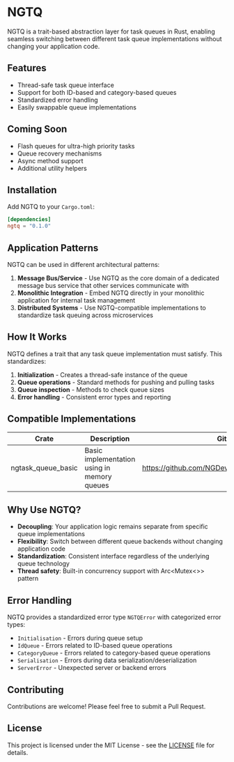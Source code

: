 # NGTQ
NGTQ is a trait-based abstraction layer for task queues in Rust, enabling seamless switching between different task queue implementations without changing your application code.

## Features

- Thread-safe task queue interface
- Support for both ID-based and category-based queues
- Standardized error handling
- Easily swappable queue implementations

## Coming Soon

- Flash queues for ultra-high priority tasks
- Queue recovery mechanisms
- Async method support
- Additional utility helpers

## Installation

Add NGTQ to your `Cargo.toml`:

```toml
[dependencies]
ngtq = "0.1.0"
```

## Application Patterns

NGTQ can be used in different architectural patterns:

1. **Message Bus/Service** - Use NGTQ as the core domain of a dedicated message bus service that other services communicate with
2. **Monolithic Integration** - Embed NGTQ directly in your monolithic application for internal task management
3. **Distributed Systems** - Use NGTQ-compatible implementations to standardize task queuing across microservices

## How It Works

NGTQ defines a trait that any task queue implementation must satisfy. This standardizes:

1. **Initialization** - Creates a thread-safe instance of the queue
2. **Queue operations** - Standard methods for pushing and pulling tasks
3. **Queue inspection** - Methods to check queue sizes
4. **Error handling** - Consistent error types and reporting

## Compatible Implementations

| Crate | Description | Github Repo |
|----------|----------|----------|
| ngtask_queue_basic | Basic implementation using in memory queues | https://github.com/NGDeveloper125/NGTaskQueue_Basic |

## Why Use NGTQ?

- **Decoupling**: Your application logic remains separate from specific queue implementations
- **Flexibility**: Switch between different queue backends without changing application code
- **Standardization**: Consistent interface regardless of the underlying queue technology
- **Thread safety**: Built-in concurrency support with Arc<Mutex<>> pattern

## Error Handling

NGTQ provides a standardized error type `NGTQError` with categorized error types:

- `Initialisation` - Errors during queue setup
- `IdQueue` - Errors related to ID-based queue operations
- `CategoryQueue` - Errors related to category-based queue operations
- `Serialisation` - Errors during data serialization/deserialization
- `ServerError` - Unexpected server or backend errors

## Contributing

Contributions are welcome! Please feel free to submit a Pull Request.

## License

This project is licensed under the MIT License - see the [LICENSE](LICENSE) file for details.